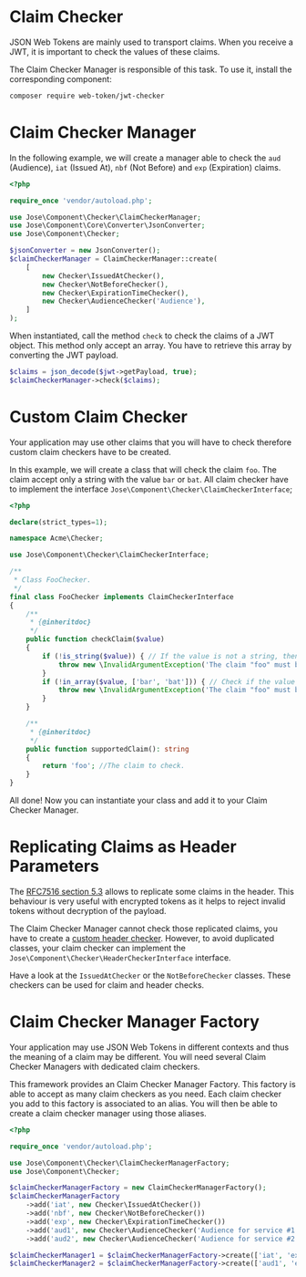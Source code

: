 Claim Checker
=============

JSON Web Tokens are mainly used to transport claims.
When you receive a JWT, it is important to check the values of these claims.

The Claim Checker Manager is responsible of this task.
To use it, install the corresponding component:

```sh
composer require web-token/jwt-checker
```

# Claim Checker Manager

In the following example, we will create a manager able to check the `aud` (Audience), `iat` (Issued At), `nbf` (Not Before) and `exp` (Expiration) claims.

```php
<?php

require_once 'vendor/autoload.php';

use Jose\Component\Checker\ClaimCheckerManager;
use Jose\Component\Core\Converter\JsonConverter;
use Jose\Component\Checker;

$jsonConverter = new JsonConverter();
$claimCheckerManager = ClaimCheckerManager::create(
    [
        new Checker\IssuedAtChecker(),
        new Checker\NotBeforeChecker(),
        new Checker\ExpirationTimeChecker(),
        new Checker\AudienceChecker('Audience'),
    ]
);
```

When instantiated, call the method `check` to check the claims of a JWT object.
This method only accept an array. You have to retrieve this array by converting the JWT payload.

```php
$claims = json_decode($jwt->getPayload, true);
$claimCheckerManager->check($claims);
```

# Custom Claim Checker

Your application may use other claims that you will have to check therefore custom claim checkers have to be created.

In this example, we will create a class that will check the claim `foo`.
The claim accept only a string with the value `bar` or `bat`.
All claim checker have to implement the interface `Jose\Component\Checker\ClaimCheckerInterface`;

```php
<?php

declare(strict_types=1);

namespace Acme\Checker;

use Jose\Component\Checker\ClaimCheckerInterface;

/**
 * Class FooChecker.
 */
final class FooChecker implements ClaimCheckerInterface
{
    /**
     * {@inheritdoc}
     */
    public function checkClaim($value)
    {
        if (!is_string($value)) { // If the value is not a string, then we throw an exception
            throw new \InvalidArgumentException('The claim "foo" must be a string.');
        }
        if (!in_array($value, ['bar', 'bat'])) { // Check if the value is allowed
            throw new \InvalidArgumentException('The claim "foo" must be "bar" or "bat".');
        }
    }

    /**
     * {@inheritdoc}
     */
    public function supportedClaim(): string
    {
        return 'foo'; //The claim to check.
    }
}
```

All done! Now you can instantiate your class and add it to your Claim Checker Manager.

# Replicating Claims as Header Parameters

The [RFC7516 section 5.3](https://tools.ietf.org/html/rfc7519#section-5.3) allows to replicate some claims in the header.
This behaviour is very useful with encrypted tokens as it helps to reject invalid tokens without decryption of the payload.

The Claim Checker Manager cannot check those replicated claims, you have to create a [custom header checker](../header_checker/index.md).
However, to avoid duplicated classes, your claim checker can implement the `Jose\Component\Checker\HeaderCheckerInterface` interface.

Have a look at the `IssuedAtChecker` or the `NotBeforeChecker` classes.
These checkers can be used for claim and header checks.

# Claim Checker Manager Factory

Your application may use JSON Web Tokens in different contexts and thus the meaning of a claim may be different.
You will need several Claim Checker Managers with dedicated claim checkers.

This framework provides an Claim Checker Manager Factory. This factory is able to accept as many claim checkers as you need.
Each claim checker you add to this factory is associated to an alias. You will then be able to create a claim checker manager using those aliases.

```php
<?php

require_once 'vendor/autoload.php';

use Jose\Component\Checker\ClaimCheckerManagerFactory;
use Jose\Component\Checker;

$claimCheckerManagerFactory = new ClaimCheckerManagerFactory();
$claimCheckerManagerFactory
    ->add('iat', new Checker\IssuedAtChecker())
    ->add('nbf', new Checker\NotBeforeChecker())
    ->add('exp', new Checker\ExpirationTimeChecker())
    ->add('aud1', new Checker\AudienceChecker('Audience for service #1'))
    ->add('aud2', new Checker\AudienceChecker('Audience for service #2'));

$claimCheckerManager1 = $claimCheckerManagerFactory->create(['iat', 'exp', 'aud2']);
$claimCheckerManager2 = $claimCheckerManagerFactory->create(['aud1', 'exp']);
```
